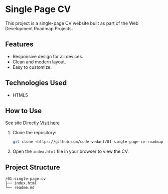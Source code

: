 # Single Page CV

This project is a single-page CV website built as part of the Web Development Roadmap Projects.

## Features
- Responsive design for all devices.
- Clean and modern layout.
- Easy to customize.

## Technologies Used
- HTML5

## How to Use
 See site Directly [Visit here](https://code-vedant.github.io/01-single-page-cv-roadmap.sh/)
1. Clone the repository:
    ```bash
    git clone <https://github.com/code-vedant/01-single-page-cv-roadmap.sh>
    ```
2. Open the `index.html` file in your browser to view the CV.

## Project Structure
```
/01-single-page-cv
├── index.html
└── readme.md
```